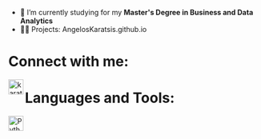 - 🌱 I’m currently studying for my **Master's Degree in Business and Data Analytics**
- 👨‍💻 Projects: AngelosKaratsis.github.io

# Connect with me:

[<img align="left" alt="karatsisangelos | LinkedIn" width="30px" src="https://cdn-icons-png.flaticon.com/512/174/174857.png" />][linkedin]

[linkedin]:https://www.linkedin.com/in/karatsis-angelos/

# Languages and Tools:

[<img align="left" alt="Python | Python" width="30px" src="![image](https://user-images.githubusercontent.com/93325529/168279453-67d3950a-46d3-446d-b5e3-ec0ab9108ed7.png)" />][Python]

[Python]:python.org
